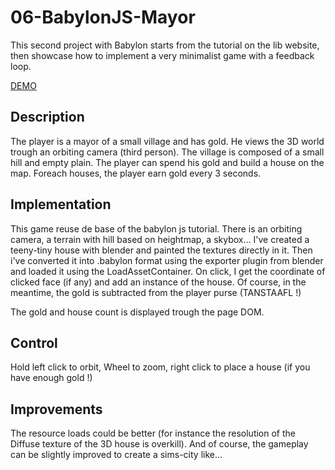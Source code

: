 # 06-BabylonJS-Mayor

This second project with Babylon starts from the tutorial on the lib website, then showcase how to implement a very minimalist game with a feedback loop.

[DEMO](https://projects.les-planetes2kentin.fr/Mayor/index.html)

## Description

The player is a mayor of a small village and has gold. He views the 3D world trough an orbiting camera (third person). The village is composed of a small hill and empty plain. The player can spend his gold and build a house on the map. Foreach houses, the player earn gold every 3 seconds.

## Implementation

This game reuse de base of the babylon js tutorial. There is an orbiting camera, a terrain with hill based on heightmap, a skybox... I've created a teeny-tiny house with blender and painted the textures directly in it. Then i've converted it into .babylon format using the exporter plugin from blender and loaded it using the LoadAssetContainer. On click, I get the coordinate of clicked face (if any) and add an instance of the house. Of course, in the meantime, the gold is subtracted from the player purse (TANSTAAFL !)

The gold and house count is displayed trough the page DOM.

## Control

Hold left click to orbit, Wheel to zoom, right click to place a house (if you have enough gold !)

## Improvements

The resource loads could be better (for instance the resolution of the Diffuse texture of the 3D house is overkill). And of course, the gameplay can be slightly improved to create a sims-city like...
